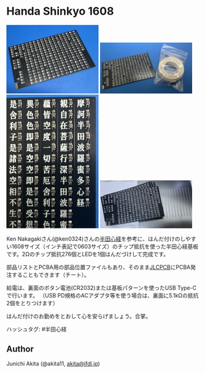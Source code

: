 # Handa Shinkyo 1608

<img src="https://github.com/akita11/HandaShinkyo1608/blob/main/HandaShinkyo1608_1.jpg" width="240px">

<img src="https://github.com/akita11/HandaShinkyo1608/blob/main/HandaShinkyo1608_2.jpg" width="240px">

<img src="https://github.com/akita11/HandaShinkyo1608/blob/main/HandaShinkyo1608_3.jpg" width="240px">

<img src="https://github.com/akita11/HandaShinkyo1608/blob/main/HandaShinkyo1608_4.jpg" width="240px">

Ken Nakagakiさん(@ken0324)さんの[半田心経](https://x.com/i/events/1101723254899834880)を参考に、はんだ付けのしやすい1608サイズ（インチ表記で0603サイズ）のチップ抵抗を使った半田心経基板です。2Ωのチップ抵抗276個とLEDを1個はんだづけして完成です。

部品リストとPCBA用の部品位置ファイルもあり、そのまま[JLCPCB](https://www.jlcpcb.com)にPCBA発注することもできます（チート）。

給電は、裏面のボタン電池(CR2032)または基板パターンを使ったUSB Type-Cで行います。
（USB PD規格のACアダプタ等を使う場合は、裏面に5.1kΩの抵抗2個をとりつけます）

はんだ付けのお勤めをとおして心を安らげましょう。合掌。

ハッシュタグ: #半田心経

## Author

Junichi Akita (@akita11, akita@ifdl.jp)
